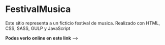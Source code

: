 # FestivalMusica

Este sitio representa a un ficticio festival de musica. Realizado con HTML, CSS, SASS, GULP y JavaScript

**Podes verlo online en este link** -->
